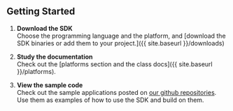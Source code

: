 ## Getting Started  

1. __Download the SDK__  
    Choose the programming language and the platform, and [download the SDK binaries or add them to your project.]({{ site.baseurl }}/downloads)

1. __Study the documentation__  
    Check out the [platforms section and the class docs]({{ site.baseurl }}/platforms).  
1. __View the sample code__  
    Check out the sample applications posted on [our github repositories](http://github.com/Affectiva).  
    Use them as examples of how to use the SDK and build on them.
